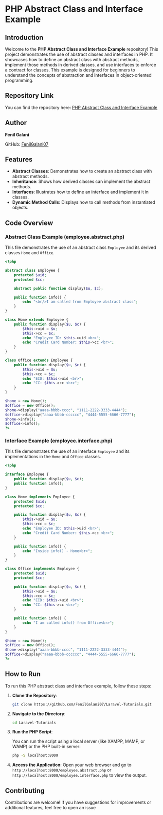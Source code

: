 # PHP Abstract Class and Interface Example

## Introduction

Welcome to the **PHP Abstract Class and Interface Example** repository! This project demonstrates the use of abstract classes and interfaces in PHP. It showcases how to define an abstract class with abstract methods, implement those methods in derived classes, and use interfaces to enforce a contract for classes. This example is designed for beginners to understand the concepts of abstraction and interfaces in object-oriented programming.

## Repository Link

You can find the repository here: [PHP Abstract Class and Interface Example](https://github.com/FenilGalani07/Laravel-Tutorials.git)

## Author

**Fenil Galani**  

GitHub: [FenilGalani07](https://github.com/FenilGalani07)

## Features

- **Abstract Classes**: Demonstrates how to create an abstract class with abstract methods.
- **Inheritance**: Shows how derived classes can implement the abstract methods.
- **Interfaces**: Illustrates how to define an interface and implement it in classes.
- **Dynamic Method Calls**: Displays how to call methods from instantiated objects.

## Code Overview

### Abstract Class Example (employee.abstract.php)

This file demonstrates the use of an abstract class `Employee` and its derived classes `Home` and `Office`.

```php
<?php

abstract class Employee {
    protected $uid;
    protected $cc;

    abstract public function display($u, $c);

    public function info() {
        echo "<br/>I am called from Employee abstract class";
    }
}

class Home extends Employee {
    public function display($u, $c) {
        $this->uid = $u;
        $this->cc = $c;
        echo "Employee ID: $this->uid <br>";
        echo "Credit Card Number: $this->cc <br>";
    }
}

class Office extends Employee {
    public function display($u, $c) {
        $this->uid = $u;
        $this->cc = $c;
        echo "EID: $this->uid <br>";
        echo "CC: $this->cc <br>";
    }
}

$home = new Home();
$office = new Office();
$home->display("aaaa-bbbb-cccc", "1111-2222-3333-4444");
$office->display("aaaa-bbbb-cccccc", "4444-5555-6666-7777");
$home->info();
$office->info();
?>
```

### Interface Example (employee.interface.php)

This file demonstrates the use of an interface `Employee` and its implementations in the `Home` and `Office` classes.

```php
<?php

interface Employee {
    public function display($u, $c);
    public function info();
}

class Home implements Employee {
    protected $uid;
    protected $cc;

    public function display($u, $c) {
        $this->uid = $u;
        $this->cc = $c;
        echo "Employee ID: $this->uid <br>";
        echo "Credit Card Number: $this->cc <br>";
    }

    public function info() {
        echo "Inside info() - Home<br>";
    }
}

class Office implements Employee {
    protected $uid;
    protected $cc;

    public function display($u, $c) {
        $this->uid = $u;
        $this->cc = $c;
        echo "EID: $this->uid <br>";
        echo "CC: $this->cc <br>";
    }

    public function info() {
        echo "I am called info() from Office<br>";
    }
}

$home = new Home();
$office = new Office();
$home->display("aaaa-bbbb-cccc", "1111-2222-3333-4444");
$office->display("aaaa-bbbb-cccccc", "4444-5555-6666-7777");
?>
```

## How to Run

To run this PHP abstract class and interface example, follow these steps:

1. **Clone the Repository**:

   ```bash
   git clone https://github.com/FenilGalani07/Laravel-Tutorials.git
   ```

2. **Navigate to the Directory**:

   ```bash
   cd Laravel-Tutorials
   ```

3. **Run the PHP Script**:

   You can run the script using a local server (like XAMPP, MAMP, or WAMP) or the PHP built-in server:
   ```bash
   php -S localhost:8000
   ```

4. **Access the Application**:
   Open your web browser and go to `http://localhost:8000/employee.abstract.php` or `http://localhost:8000/employee.interface.php` to view the output.

## Contributing

Contributions are welcome! If you have suggestions for improvements or additional features, feel free to open an issue